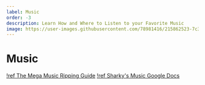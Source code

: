 ```yaml
---
label: Music
order: -3
description: Learn How and Where to Listen to your Favorite Music
image: https://user-images.githubusercontent.com/78981416/215862523-7c39ad32-2656-4e88-81a7-346428bc41f2.gif
---
```


# Music

[!ref The Mega Music Ripping Guide](https://ori5000.github.io/musicripping.html)
[!ref Sharky's Music Google Docs](https://docs.google.com/document/d/1Poj4p2W0C0Napmwd7bcustlgWrkgp71dy9HlZwUr46w/edit)
